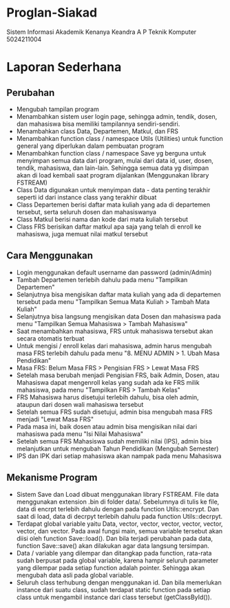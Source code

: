 # Proglan-Siakad
Sistem Informasi Akademik
Kenanya Keandra A P
Teknik Komputer
5024211004

# Laporan Sederhana

## Perubahan
- Mengubah tampilan program
- Menambahkan sistem user login page, sehingga admin, tendik, dosen, dan mahasiswa bisa memiliki tampilannya sendiri-sendiri.
- Menambahkan class Data, Departemen, Matkul, dan FRS
- Menambahkan function class / namespace Utils (Utilities) untuk function general yang diperlukan dalam pembuatan program
- Menambahkan function class / namespace Save yg berguna untuk menyimpan semua data dari program, mulai dari data id, user, dosen, tendik, mahasiswa, dan lain-lain. Sehingga semua data yg disimpan akan di load kembali saat program dijalankan (Menggunakan library FSTREAM)
- Class Data digunakan untuk menyimpan data - data penting terakhir seperti id dari instance class yang terakhir dibuat
- Class Departemen berisi daftar mata kuliah yang ada di departemen tersebut, serta seluruh dosen dan mahasiswanya
- Class Matkul berisi nama dan kode dari mata kuliah tersebut
- Class FRS berisikan daftar matkul apa saja yang telah di enroll ke mahasiswa, juga memuat nilai matkul tersebut

## Cara Menggunakan
- Login menggunakan default username dan password (admin/Admin)
- Tambah Departemen terlebih dahulu pada menu "Tampilkan Departemen"
- Selanjutnya bisa mengisikan daftar mata kuliah yang ada di departemen tersebut pada menu "Tampilkan Semua Mata Kuliah > Tambah Mata Kuliah"
- Selanjutnya bisa langsung mengisikan data Dosen dan mahasiswa pada menu "Tampilkan Semua Mahasiswa > Tambah Mahasiswa"
- Saat menambahkan mahasiswa, FRS untuk mahasiswa tersebut akan secara otomatis terbuat
- Untuk mengisi / enroll kelas dari mahasiswa, admin harus mengubah masa FRS terlebih dahulu pada menu "8. MENU ADMIN > 1. Ubah Masa Pendidikan"
- Masa FRS: Belum Masa FRS > Pengisian FRS > Lewat Masa FRS
- Setelah masa berubah menjadi Pengisian FRS, baik Admin, Dosen, atau Mahasiswa dapat mengenroll kelas yang sudah ada ke FRS milik mahasiswa, pada menu "Tampilkan FRS > Tambah Kelas"
- FRS Mahasiswa harus disetujui terlebih dahulu, bisa oleh admin, ataupun dari dosen wali mahasiswa tersebut
- Setelah semua FRS sudah disetujui, admin bisa mengubah masa FRS menjadi "Lewat Masa FRS"
- Pada masa ini, baik dosen atau admin bisa mengisikan nilai dari mahasiswa pada menu "Isi Nilai Mahasiswa"
- Setelah semua FRS Mahasiswa sudah memiliki nilai (IPS), admin bisa melanjutkan untuk mengubah Tahun Pendidikan (Mengubah Semester)
- IPS dan IPK dari setiap mahasiswa akan nampak pada menu Mahasiswa

## Mekanisme Program
- Sistem Save dan Load dibuat menggunakan library FSTREAM. File data menggunakan extension .bin di folder data/. Sebelumnya di tulis ke file, data di encrpt terlebih dahulu dengan pada function Utils::encrypt. Dan saat di load, data di decrpyt terlebih dahulu pada function Utils::decrpyt.
- Terdapat global variable yaitu Data, vector<User>, vector<Departemen>, vector<Matkul>, vector<Dosen>, vector<Tendik>, vector<Mahasiswa>, dan vector<FRS>. Pada awal fungsi main, semua variable tersebut akan diisi oleh function Save::load(). Dan bila terjadi perubahan pada data, function Save::save() akan dilakukan agar data langsung tersimpan.
- Data / variable yang dilempar dan ditangkap pada function, rata-rata sudah berpusat pada global variable, karena hampir seluruh parameter yang dilempar pada setiap function adalah pointer. Sehingga akan mengubah data asli pada global variable.
- Seluruh class terhubung dengan menggunakan id. Dan bila memerlukan instance dari suatu class, sudah terdapat static function pada setiap class untuk mengambil instance dari class tersebut (getClassById()).
